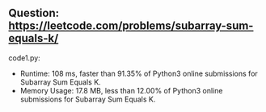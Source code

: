 ## Question: https://leetcode.com/problems/subarray-sum-equals-k/

code1.py:
* Runtime: 108 ms, faster than 91.35% of Python3 online submissions for Subarray Sum Equals K.
* Memory Usage: 17.8 MB, less than 12.00% of Python3 online submissions for Subarray Sum Equals K.